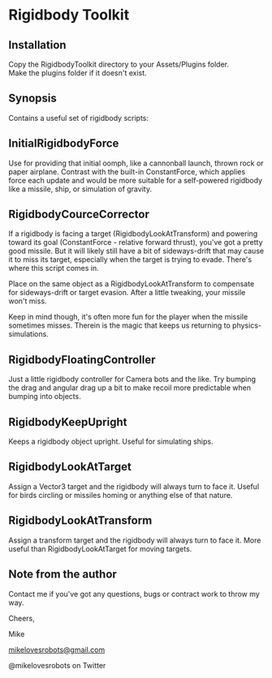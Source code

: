 Rigidbody Toolkit
===============================

Installation
------------

Copy the RigidbodyToolkit directory to your Assets/Plugins folder.  
Make the plugins folder if it doesn't exist.

Synopsis
--------

Contains a useful set of rigidbody scripts:

InitialRigidbodyForce
---------------------
Use for providing that initial oomph, like a cannonball launch, thrown rock or 
paper airplane.  Contrast with the built-in ConstantForce, which applies force 
each update and would be more suitable for a self-powered rigidbody like a
missile, ship, or simulation of gravity.

RigidbodyCourceCorrector
------------------------
If a rigidbody is facing a target (RigidbodyLookAtTransform) and powering toward its goal 
(ConstantForce - relative forward thrust), you've got a pretty good missile.  But it 
will likely still have a bit of sideways-drift that may cause it to miss its target,
especially when the target is trying to evade.  There's where this script comes in.

Place on the same object as a RigidbodyLookAtTransform to compensate for sideways-drift
or target evasion.  After a little tweaking, your missile won't miss.
 
Keep in mind though, it's often more fun for the player when the missile sometimes misses.
Therein is the magic that keeps us returning to physics-simulations.

RigidbodyFloatingController
---------------------------
Just a little rigidbody controller for Camera bots and the like.  Try bumping the drag
and angular drag up a bit to make recoil more predictable when bumping into objects.

RigidbodyKeepUpright
--------------------
Keeps a rigidbody object upright.  Useful for simulating ships.

RigidbodyLookAtTarget
---------------------
Assign a Vector3 target and the rigidbody will always turn to face it.  Useful for
birds circling or missiles homing or anything else of that nature.

RigidbodyLookAtTransform
------------------------
Assign a transform target and the rigidbody will always turn to face it.  More useful
than RigidbodyLookAtTarget for moving targets.


Note from the author
--------------------

Contact me if you've got any questions, bugs or contract work to throw my way.

Cheers,

Mike

mikelovesrobots@gmail.com

@mikelovesrobots on Twitter
